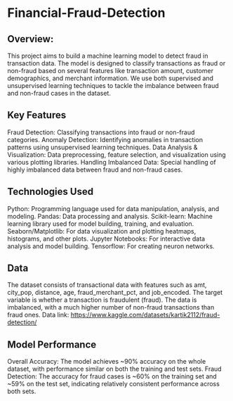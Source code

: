 # Financial-Fraud-Detection

## Overview:
This project aims to build a machine learning model to detect fraud in transaction data. The model is designed to classify transactions as fraud or non-fraud based on several features like transaction amount, customer demographics, and merchant information. We use both supervised and unsupervised learning techniques to tackle the imbalance between fraud and non-fraud cases in the dataset.

## Key Features
Fraud Detection: Classifying transactions into fraud or non-fraud categories.
Anomaly Detection: Identifying anomalies in transaction patterns using unsupervised learning techniques.
Data Analysis & Visualization: Data preprocessing, feature selection, and visualization using various plotting libraries.
Handling Imbalanced Data: Special handling of highly imbalanced data between fraud and non-fraud cases.

## Technologies Used
Python: Programming language used for data manipulation, analysis, and modeling.
Pandas: Data processing and analysis.
Scikit-learn: Machine learning library used for model building, training, and evaluation.
Seaborn/Matplotlib: For data visualization and plotting heatmaps, histograms, and other plots.
Jupyter Notebooks: For interactive data analysis and model building.
Tensorflow: For creating neuron networks.

## Data
The dataset consists of transactional data with features such as amt, city_pop, distance, age, fraud_merchant_pct, and job_encoded.
The target variable is whether a transaction is fraudulent (fraud).
The data is imbalanced, with a much higher number of non-fraud transactions than fraud ones.
Data link: https://www.kaggle.com/datasets/kartik2112/fraud-detection/

## Model Performance
Overall Accuracy: The model achieves ~90% accuracy on the whole dataset, with performance similar on both the training and test sets.
Fraud Detection: The accuracy for fraud cases is ~60% on the training set and ~59% on the test set, indicating relatively consistent performance across both sets.
